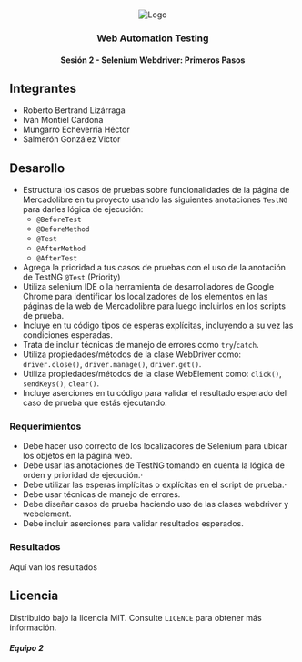 <!-- PROJECT LOGO -->
<br />
<p align="center">
  <a>
    <img src="https://upload.wikimedia.org/wikipedia/commons/4/43/Cognizant_logo_2022.svg" alt="Logo">
  </a>

<h3 align="center">Web Automation Testing</h3>
<h4 align="center">Sesión 2 - Selenium Webdriver: Primeros Pasos</h4>

## Integrantes

* Roberto Bertrand Lizárraga
* Iván Montiel Cardona
* Mungarro Echeverría Héctor
* Salmerón González Victor

## Desarollo
* Estructura los casos de pruebas sobre funcionalidades de la página de Mercadolibre en tu proyecto usando las siguientes anotaciones `TestNG` para darles lógica de ejecución:
	* `@BeforeTest`
	* `@BeforeMethod`
	* `@Test`
	* `@AfterMethod`
	* `@AfterTest`
* Agrega la prioridad a tus casos de pruebas con el uso de la anotación de TestNG `@Test` (Priority)
* Utiliza selenium IDE o la herramienta de desarrolladores de Google Chrome para identificar los localizadores de los elementos en las páginas de la web de Mercadolibre para luego incluirlos en los scripts de prueba.
* Incluye en tu código tipos de esperas explícitas, incluyendo a su vez las condiciones esperadas.
* Trata de incluir técnicas de manejo de errores como `try`/`catch`.
* Utiliza propiedades/métodos de la clase WebDriver como: `driver.close()`, `driver.manage()`, `driver.get()`.
* Utiliza propiedades/métodos de la clase WebElement como: `click()`, `sendKeys()`, `clear()`.
* Incluye aserciones en tu código para validar el resultado esperado del caso de prueba que estás ejecutando.

### Requerimientos

* Debe hacer uso correcto de los localizadores de Selenium para ubicar los objetos en la página web.
* Debe usar las anotaciones de TestNG tomando en cuenta la lógica de orden y prioridad de ejecución.·
* Debe utilizar las esperas implícitas o explícitas en el script de prueba.·
* Debe usar técnicas de manejo de errores.
* Debe diseñar casos de prueba haciendo uso de las clases webdriver y webelement.
* Debe incluir aserciones para validar resultados esperados.

### Resultados

Aquí van los resultados


## Licencia
Distribuido bajo la licencia MIT. Consulte `LICENCE` para obtener más información.

##### Equipo 2
